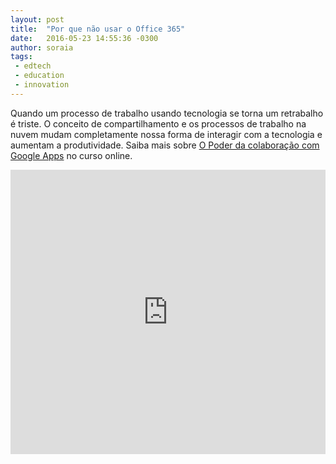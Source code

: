 ```yaml
---
layout: post
title:  "Por que não usar o Office 365"
date:   2016-05-23 14:55:36 -0300
author: soraia
tags: 
 - edtech 
 - education 
 - innovation
---
```


Quando um processo de trabalho usando tecnologia se torna um retrabalho é triste. O conceito de compartilhamento e os processos de trabalho na nuvem mudam completamente nossa forma de interagir com a tecnologia e aumentam a produtividade. Saiba mais sobre [O Poder da colaboração com Google Apps](http://googletrainer.teachable.com/p/como-usar-google-apps) no curso online.

<iframe 
  width="100%" 
  height="455" 
  src="http://www.youtube.com/embed/Ij9gl7nznTo" 
  frameborder="0" 
  allowfullscreen>
</iframe>